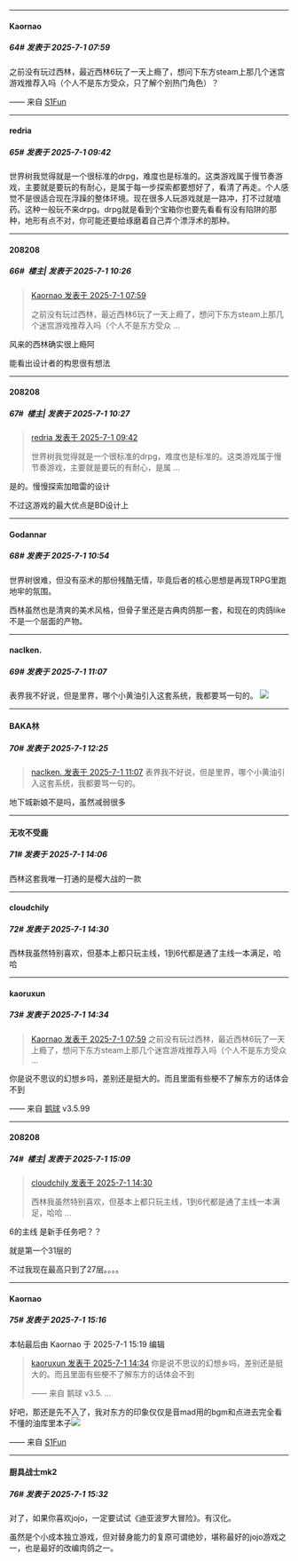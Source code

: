﻿
*****

####  Kaornao  
##### 64#       发表于 2025-7-1 07:59

之前没有玩过西林，最近西林6玩了一天上瘾了，想问下东方steam上那几个迷宫游戏推荐入吗（个人不是东方受众，只了解个别热门角色）？

—— 来自 [S1Fun](https://s1fun.koalcat.com)


*****

####  redria  
##### 65#       发表于 2025-7-1 09:42

世界树我觉得就是一个很标准的drpg，难度也是标准的。这类游戏属于慢节奏游戏，主要就是要玩的有耐心，是属于每一步探索都要想好了，看清了再走。个人感觉不是很适合现在浮躁的整体环境。现在很多人玩游戏就是一路冲，打不过就嗑药。这种一般玩不来drpg。drpg就是看到个宝箱你也要先看看有没有陷阱的那种，地形有点不对，你可能还要给琢磨着自己弄个漂浮术的那种。


*****

####  208208  
##### 66#         楼主| 发表于 2025-7-1 10:26

<blockquote><a href="httphttps://stage1st.com/2b/forum.php?mod=redirect&amp;goto=findpost&amp;pid=68026300&amp;ptid=2253992" target="_blank">Kaornao 发表于 2025-7-1 07:59</a>

之前没有玩过西林，最近西林6玩了一天上瘾了，想问下东方steam上那几个迷宫游戏推荐入吗（个人不是东方受众 ...</blockquote>
风来的西林确实很上瘾阿

能看出设计者的构思很有想法

*****

####  208208  
##### 67#         楼主| 发表于 2025-7-1 10:27

<blockquote><a href="httphttps://stage1st.com/2b/forum.php?mod=redirect&amp;goto=findpost&amp;pid=68026727&amp;ptid=2253992" target="_blank">redria 发表于 2025-7-1 09:42</a>

世界树我觉得就是一个很标准的drpg，难度也是标准的。这类游戏属于慢节奏游戏，主要就是要玩的有耐心，是属 ...</blockquote>
是的。慢慢探索加暗雷的设计

不过这游戏的最大优点是BD设计上


*****

####  Godannar  
##### 68#       发表于 2025-7-1 10:54

世界树很难，但没有巫术的那份残酷无情，毕竟后者的核心思想是再现TRPG里跑地牢的氛围。

西林虽然也是清爽的美术风格，但骨子里还是古典肉鸽那一套，和现在的肉鸽like不是一个层面的产物。


*****

####  naclken.  
##### 69#       发表于 2025-7-1 11:07

表界我不好说，但是里界，哪个小黄油引入这套系统，我都要骂一句的。
<img src="https://static.stage1st.com/image/smiley/face2017/125.png" referrerpolicy="no-referrer">


*****

####  BAKA林  
##### 70#       发表于 2025-7-1 12:25

<blockquote><a href="httphttps://stage1st.com/2b/forum.php?mod=redirect&amp;goto=findpost&amp;pid=68027315&amp;ptid=2253992" target="_blank">naclken. 发表于 2025-7-1 11:07</a>
表界我不好说，但是里界，哪个小黄油引入这套系统，我都要骂一句的。</blockquote>
地下城新娘不是吗，虽然减弱很多


*****

####  无攻不受鹿  
##### 71#       发表于 2025-7-1 14:06

西林这套我唯一打通的是樱大战的一款


*****

####  cloudchily  
##### 72#       发表于 2025-7-1 14:30

西林我虽然特别喜欢，但基本上都只玩主线，1到6代都是通了主线一本满足，哈哈

*****

####  kaoruxun  
##### 73#       发表于 2025-7-1 14:34

<blockquote><a href="httphttps://stage1st.com/2b/forum.php?mod=redirect&amp;goto=findpost&amp;pid=68026300&amp;ptid=2253992" target="_blank">Kaornao 发表于 2025-7-1 07:59</a>
之前没有玩过西林，最近西林6玩了一天上瘾了，想问下东方steam上那几个迷宫游戏推荐入吗（个人不是东方受众 ...</blockquote>
你是说不思议的幻想乡吗，差别还是挺大的。而且里面有些梗不了解东方的话体会不到

—— 来自 [鹅球](https://www.pgyer.com/GcUxKd4w) v3.5.99


*****

####  208208  
##### 74#         楼主| 发表于 2025-7-1 15:09

<blockquote><a href="httphttps://stage1st.com/2b/forum.php?mod=redirect&amp;goto=findpost&amp;pid=68028380&amp;ptid=2253992" target="_blank">cloudchily 发表于 2025-7-1 14:30</a>

西林我虽然特别喜欢，但基本上都只玩主线，1到6代都是通了主线一本满足，哈哈 ...</blockquote>
6的主线 是新手任务吧？？

就是第一个31层的

不过我现在最高只到了27层。。。。


*****

####  Kaornao  
##### 75#       发表于 2025-7-1 15:16

 本帖最后由 Kaornao 于 2025-7-1 15:19 编辑 
<blockquote><a href="httphttps://stage1st.com/2b/forum.php?mod=redirect&amp;goto=findpost&amp;pid=68028395&amp;ptid=2253992" target="_blank">kaoruxun 发表于 2025-7-1 14:34</a>
你是说不思议的幻想乡吗，差别还是挺大的。而且里面有些梗不了解东方的话体会不到

—— 来自 鹅球 v3.5. ...</blockquote>
好吧，那还是先不入了，我对东方的印象仅仅是音mad用的bgm和点进去完全看不懂的油库里本子<img src="https://static.stage1st.com/image/smiley/face2017/068.png" referrerpolicy="no-referrer">

—— 来自 [S1Fun](https://s1fun.koalcat.com)


*****

####  厨具战士mk2  
##### 76#       发表于 2025-7-1 15:32

对了，如果你喜欢jojo，一定要试试《迪亚波罗大冒险》。有汉化。

虽然是个小成本独立游戏，但对替身能力的复原可谓绝妙，堪称最好的jojo游戏之一，也是最好的改编肉鸽之一。

